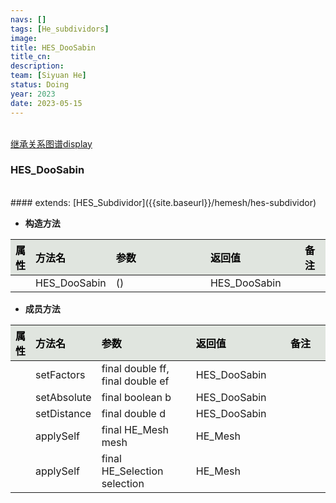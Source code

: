 ```yaml
---
navs: []
tags: [He_subdividors]
image:
title: HES_DooSabin
title_cn:
description: 
team: [Siyuan He]
status: Doing
year: 2023
date: 2023-05-15
---
```

<style>
table th:first-of-type {
width:5%;
}
table th:nth-of-type(2) {
width:20%;
}
table th:nth-of-type(3) {
width:30%;
}
table th:nth-of-type(4) {
width:30%;
}
table th:nth-of-type(5) {
width:8cm;
}
table th {
color: rgba(0,0,0)!important;
font-weight: bold; /*加粗*/
/* text-align: center !important; 内容居中，加上 !important 避免被 Markdown 样式覆盖 */
background: rgba(224,229,223,10)!important; /*背景色*/
}
</style>
            

<br>
<a href="{{site.baseurl}}/display/hemesh" onclick="saveReferrer()">继承关系图谱display</a>
<script>
function saveReferrer() {
  var referrer ='HES_DooSabin';
  localStorage.setItem('referrer', referrer);
}
</script>

<br>

### HES_DooSabin

<br>
#### extends:   [HES_Subdividor]({{site.baseurl}}/hemesh/hes-subdividor)
<br>


- **构造方法**

| 属性   | 方法名          | 参数   | 返回值          | 备注   |
|:-----|:-------------|:-----|:-------------|:-----|
|      | HES_DooSabin | ()   | HES_DooSabin |      |

- **成员方法**

| 属性   | 方法名         | 参数                               | 返回值          | 备注   |
|:-----|:------------|:---------------------------------|:-------------|:-----|
|      | setFactors  | final double ff, final double ef | HES_DooSabin |      |
|      | setAbsolute | final boolean b                  | HES_DooSabin |      |
|      | setDistance | final double d                   | HES_DooSabin |      |
|      | applySelf   | final HE_Mesh mesh               | HE_Mesh      |      |
|      | applySelf   | final HE_Selection selection     | HE_Mesh      |      |